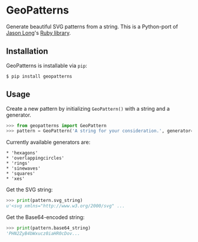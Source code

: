 GeoPatterns
===========

Generate beautiful SVG patterns from a string. This is a Python-port of
[Jason Long][1]'s [Ruby library][2].

[1]: https://github.com/jasonlong/
[2]: https://github.com/jasonlong/geopatterns/

Installation
------------

GeoPatterns is installable via `pip`:

```shell
$ pip install geopatterns
```

Usage
-----

Create a new pattern by initializing `GeoPattern()` with a string and a
generator.

```python
>>> from geopatterns import GeoPattern
>>> pattern = GeoPattern('A string for your consideration.', generator='xes')
```

Currently available generators are:

    * 'hexagons'
    * 'overlappingcircles'
    * 'rings'
    * 'sinewaves'
    * 'squares'
    * 'xes'

Get the SVG string:

```python
>>> print(pattern.svg_string)
u'<svg xmlns="http://www.w3.org/2000/svg" ...
```

Get the Base64-encoded string:

```python
>>> print(pattern.base64_string)
'PHN2ZyB4bWxucz0iaHR0cDov...
```
